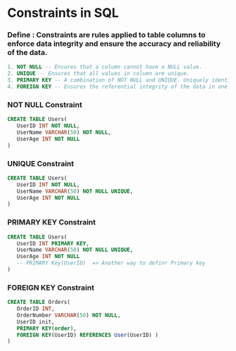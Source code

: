 # Constraints in SQL

### Define : Constraints are rules applied to table columns to enforce data integrity and ensure the accuracy and reliability of the data.

```sql
1. NOT NULL -- Ensures that a column cannot have a NULL value.
2. UNIQUE -- Ensures that all values in column are unique.
3. PRIMARY KEY -- A combination of NOT NULL and UNIQUE. Uniquely identifies each row in a table.
4. FOREIGN KEY -- Ensures the referential integrity of the data in one table to match values in another table.
```

### NOT NULL Constraint

```sql
CREATE TABLE Users(
   UserID INT NOT NULL,
   UserName VARCHAR(50) NOT NULL,
   UserAge INT NOT NULL
)
```

### UNIQUE Constraint

```sql
CREATE TABLE Users(
   UserID INT NOT NULL,
   UserName VARCHAR(50) NOT NULL UNIQUE,
   UserAge INT NOT NULL
)
```

### PRIMARY KEY Constraint

```sql
CREATE TABLE Users(
   UserID INT PRIMARY KEY,
   UserName VARCHAR(50) NOT NULL UNIQUE,
   UserAge INT NOT NULL
   -- PRIMARY Key(UserID)  => Another way to definr Primary key
)
```

### FOREIGN KEY Constraint

```sql
CREATE TABLE Orders(
   OrderID INT,
   OrderNumber VARCHAR(50) NOT NULL,
   UserID init,
   PRIMARY KEY(order),
   FOREIGN KEY(UserID) REFERENCES User(UserID) )
)
```
